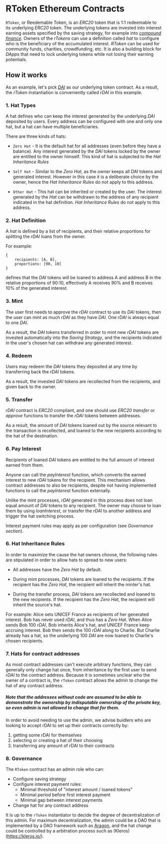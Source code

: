 RToken Ethereum Contracts
=========================

`RToken`, or Reedemable Token, is an _ERC20_ token that is 1:1 redeemable to its underlying _ERC20_ token. The underlying tokens are invested into interest earning assets specified by the saving strategy, for example into [_compound finance_](http://compound.finance). Owners of the _rTokens_ can use a definition called _hat_ to configure who is the beneficiary of the accumulated interest. _RToken_ can be used for community funds, charities, crowdfunding, etc. It is also a building block for _DApps_ that need to lock underlying tokens while not losing their earning potentials.

## How it works

As an example, let's pick [_DAI_](https://dai.makerdao.com/) as our underlying token contract. As a result, the _rToken_ instantiation is conveniently called _rDAI_ in this example.

### 1. Hat Types

A hat defines who can keep the interest generated by the underlying _DAI_ deposited by users. 
Every address can be configured with one and only one hat, but a hat can have multiple beneficiaries.

There are three kinds of hats:

* `Zero Hat` - It is the default hat for all addresses (even before they have a balance). 
Any interest generated by the _DAI_ tokens locked by the owner are entitled to the owner himself. This kind of hat is subjected to the _Hat Inheritance Rules_

* `Self Hat` - Similar to the _Zero Hat_, as the owner keeps all _DAI_ tokens and generated interest. However in this case it is a deliberate choice by the owner, hence the _Hat Inheritance Rules_ do not apply to this address.

* `Other Hat` - This hat can be inherited or created by the user. The interest generated by the _Hat_ can be withdrawn to the address of any recipient indicated in the hat definition. _Hat Inheritance Rules_ do not apply to this address. 

### 2. Hat Definition

A _hat_ is defined by a list of recipients, and their relative proportions for
splitting the _rDAI_ loans from the owner.

For example:
```
{
    recipients: [A, B],
    proportions: [90, 10]
}
```
defines that the _DAI_ tokens will be loaned to address A and address B in the relative proportions of 90:10, effectively A receives 90% and B receives 10% of the generated interest.

### 3. Mint

The user first needs to approve the _rDAI_ contract to use its _DAI_ tokens, then
the user can mint as much _rDAI_ as they have _DAI_. One _rDAI_ is always equal to one _DAI_.

As a result, the _DAI_ tokens transferred in order to mint new _rDAI_ tokens are invested automatically into the _Saving Strategy_, and the recipients indicated in the user's chosen hat can withdraw any generated interest.

### 4. Redeem

Users may redeem the _DAI_ tokens they deposited at any time by transferring back the _rDAI_ tokens.

As a result, the invested _DAI_ tokens are recollected from the recipients, and given back to the owner.

### 5. Transfer

_rDAI_ contract is _ERC20_ compliant, and one should use _ERC20_ _transfer_ or _approve_ functions to transfer the _rDAI_ tokens between addresses.

As a result, the amount of _DAI_ tokens loaned out by the source relevant to the transaction is recollected, and loaned to the new recipients according to the hat of the destination.

### 6. Pay Interest

Recipients of loaned _DAI_ tokens are entitled to the full amount of interest earned from them.

Anyone can call the _payInterest_ function, which converts the earned interest to new _rDAI_ tokens for the recipient. This mechanism allows contract addresses to also be recipients, despite not having implemented functions to call the _payInterest_ function externally.

Unlike the mint processes, _rDAI_ generated in this process does not loan equal amount of _DAI_ tokens to any recipient. The owner may choose to loan them by
using _loanInterest_, or transfer the _rDAI_ to another address and trigger the hat switching process.

Interest payment rules may apply as per configuration (see _Governance section_).

### 6. Hat Inheritance Rules

In order to maximize the cause the hat owners choose, the following rules are stipulated in order to allow hats to spread to new users:

* All addresses have the _Zero Hat_ by default.

* During mint processes, _DAI_ tokens are loaned to the recipients. If the recipient has the _Zero Hat_, the recipient will inherit the minter's hat.

* During the transfer process, _DAI_ tokens are recollected and loaned to the new recipients. If the recipient has the _Zero Hat_, the recipient will inherit the source's hat.

For example: Alice sets UNICEF France as recipients of her generated interest. Bob has never used _rDAI_, and thus has a _Zero Hat_. When Alice sends Bob 100 _rDAI_, Bob inherits Alice's hat, and UNICEF France keep accruing interest. Bob then sends the 100 _rDAI_ along to Charlie. But Charlie already has a hat, so the underlying 100 _DAI_ are now loaned to Charlie's chosen recipients.

### 7. Hats for contract addresses

As most contract addresses can't execute arbitrary functions, they can generally only change hat once, from inheritance by the first user to send _rDAI_ to the contract address.
Because it is sometimes unclear who the owner of a contract is, the `rToken` contract allows the admin to change the hat of any contract address. 

##### Note that the addresses without code are assumed to be able to demonstrate the ownership by indisputable ownership of the private key, so even _admin_ is not allowed to change that for them.

In order to avoid needing to use the admin, we advise buidlers who are looking to accept rDAI to set up their contracts correctly by:
1. getting some rDAI for themselves
2. selecting or creating a hat of their choosing
3. transferring any amount of rDAI to their contracts

### 8. Governance

The `RToken` contract has an admin role who can:

- Configure saving strategy
- Configure interest payment rules:
  - Minimal threshold of "interest amount / loaned tokens"
  - Minimal period before first interest payment
  - Minimal gap between interest payments
- Change hat for any contract address

It is up to the `rToken` instantiator to decide the degree of decentralization of this admin. For maximum decentralization, the admin could be a DAO that is implemented by a DAO framework such as [Aragon](https://aragon.org/), and the hat change could be controlled by a arbitration process such as (Kleros)(https://kleros.io/).
